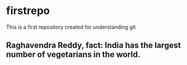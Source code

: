 # firstrepo
This is a first repository created for understanding git
## Raghavendra Reddy, fact: India has the largest number of vegetarians in the world.
